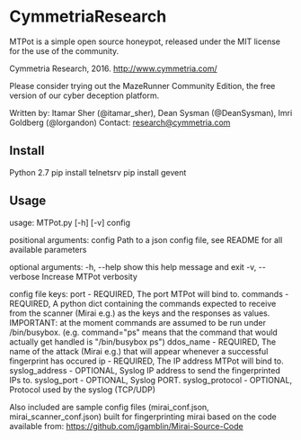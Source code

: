 # CymmetriaResearch

MTPot is a simple open source honeypot, released under the MIT license for the use of the community.

Cymmetria Research, 2016.
http://www.cymmetria.com/

Please consider trying out the MazeRunner Community Edition, the free version of our cyber deception platform.

Written by: Itamar Sher (@itamar_sher), Dean Sysman (@DeanSysman), Imri Goldberg (@lorgandon)
Contact: research@cymmetria.com


Install
-------
Python 2.7
pip install telnetsrv
pip install gevent


Usage
-------
usage: MTPot.py [-h] [-v] config

positional arguments:
  config         Path to a json config file, see README for all available
                 parameters

optional arguments:
  -h, --help     show this help message and exit
  -v, --verbose  Increase MTPot verbosity

config file keys:
port - REQUIRED, The port MTPot will bind to.
commands - REQUIRED, A python dict containing the commands expected to receive from the scanner (Mirai e.g.) as the keys and the responses as values. IMPORTANT: at the moment commands are assumed to be run under /bin/busybox. (e.g. command="ps" means that the command that would actually get handled is "/bin/busybox ps")
ddos_name - REQUIRED, The name of the attack (Mirai e.g.) that will appear whenever a successful fingerprint has occured
ip - REQUIRED, The IP address MTPot will bind to.
syslog_address - OPTIONAL, Syslog IP address to send the fingerprinted IPs to.
syslog_port - OPTIONAL, Syslog PORT.
syslog_protocol - OPTIONAL, Protocol used by the syslog (TCP/UDP)


Also included are sample config files (mirai_conf.json, mirai_scanner_conf.json) built for fingerprinting mirai based on the code available from: https://github.com/jgamblin/Mirai-Source-Code
